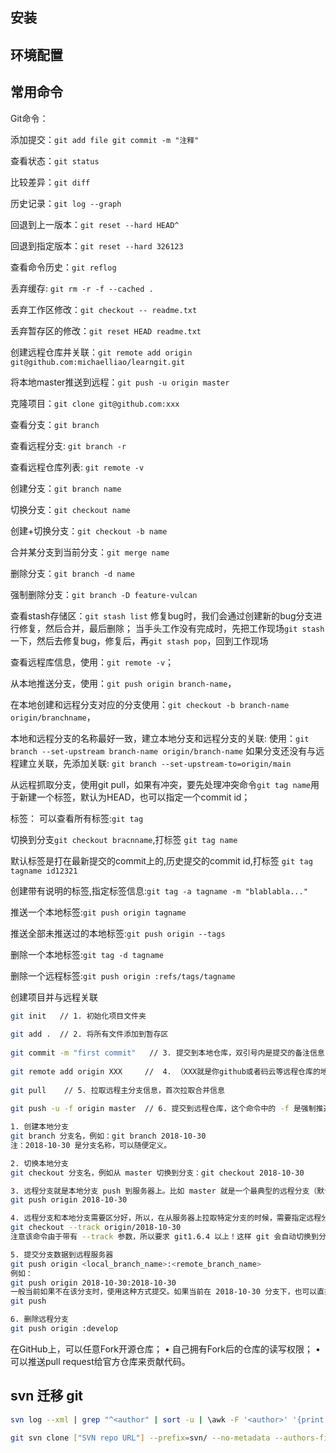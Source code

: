## 安装
## 环境配置

## 常用命令
Git命令：

添加提交：`git add file git commit -m "注释"`  

查看状态：`git status`

比较差异：`git diff`

历史记录：`git log --graph`

回退到上一版本：`git reset --hard HEAD^`

回退到指定版本：`git reset --hard 326123`

查看命令历史：`git reflog`

丢弃缓存: `git rm -r -f --cached .`

丢弃工作区修改：`git checkout -- readme.txt`

丢弃暂存区的修改：`git reset HEAD readme.txt`

创建远程仓库并关联：`git remote add origin git@github.com:michaelliao/learngit.git`  

将本地master推送到远程：`git push -u origin master`

克隆项目：`git clone git@github.com:xxx`



查看分⽀：`git branch`

查看远程分支: `git branch -r`

查看远程仓库列表: `git remote -v`

创建分⽀：`git branch name`

切换分⽀：`git checkout name`

创建+切换分⽀：`git checkout -b name`

合并某分⽀到当前分⽀：`git merge name`

删除分⽀：`git branch -d name`

强制删除分支：`git branch -D feature-vulcan`

查看stash存储区：`git stash list`
修复bug时，我们会通过创建新的bug分⽀进⾏修复，然后合并，最后删除；
当⼿头⼯作没有完成时，先把⼯作现场`git stash`⼀下，然后去修复bug，修复后，再`git stash pop`，回到⼯作现场

查看远程库信息，使⽤：`git remote -v`；

从本地推送分⽀，使⽤：`git push origin branch-name`，


在本地创建和远程分⽀对应的分⽀使⽤：`git checkout -b branch-name origin/branchname`，  

本地和远程分⽀的名称最好一致，建⽴本地分⽀和远程分⽀的关联:
使⽤：`git branch --set-upstream branch-name origin/branch-name`
如果分支还没有与远程建立关联，先添加关联: `git branch --set-upstream-to=origin/main`

从远程抓取分⽀，使⽤git pull，如果有冲突，要先处理冲突命令`git tag name`⽤于新建⼀个标签，默认为HEAD，也可以指定⼀个commit id；

标签：
可以查看所有标签:`git tag`

切换到分支`git checkout bracnname`,打标签 `git tag name`

默认标签是打在最新提交的commit上的,历史提交的commit id,打标签 `git tag tagname id12321`

创建带有说明的标签,指定标签信息:`git tag -a tagname -m "blablabla..."`

推送⼀个本地标签:`git push origin tagname`

推送全部未推送过的本地标签:`git push origin --tags`

删除⼀个本地标签:`git tag -d tagname`

删除⼀个远程标签:`git push origin :refs/tags/tagname`

创建项目并与远程关联
```sh
git init   // 1. 初始化项目文件夹
 
git add .  // 2. 将所有文件添加到暂存区
 
git commit -m "first commit"   // 3. 提交到本地仓库，双引号内是提交的备注信息
 
git remote add origin XXX     //  4. （XXX就是你github或者码云等远程仓库的地址，git branch这个命令可以看到你所在的分支，删除某个仓库地址使用git remote rm origin）
 
git pull    // 5. 拉取远程主分支信息，首次拉取合并信息
 
git push -u -f origin master  // 6. 提交到远程仓库，这个命令中的 -f 是强制推送，因为远程仓库只有初始化的文件，所以强制推送上去就行了，不加-f 会报当前分支没有远程分支，强制推送可以覆盖master，这样就完成了第一次提交的步骤)

1. 创建本地分支
git branch 分支名，例如：git branch 2018-10-30
注：2018-10-30 是分支名称，可以随便定义。

2. 切换本地分支
git checkout 分支名，例如从 master 切换到分支：git checkout 2018-10-30

3. 远程分支就是本地分支 push 到服务器上。比如 master 就是一个最典型的远程分支（默认）。
git push origin 2018-10-30

4. 远程分支和本地分支需要区分好，所以，在从服务器上拉取特定分支的时候，需要指定远程分支的名字。
git checkout --track origin/2018-10-30
注意该命令由于带有 --track 参数，所以要求 git1.6.4 以上！这样 git 会自动切换到分支。

5. 提交分支数据到远程服务器
git push origin <local_branch_name>:<remote_branch_name>
例如：
git push origin 2018-10-30:2018-10-30
一般当前如果不在该分支时，使用这种方式提交。如果当前在 2018-10-30 分支下，也可以直接提交
git push

6. 删除远程分支
git push origin :develop

```

在GitHub上，可以任意Fork开源仓库；
• ⾃⼰拥有Fork后的仓库的读写权限；
• 可以推送pull request给官⽅仓库来贡献代码。



## svn 迁移 git
```sh
svn log --xml | grep "^<author" | sort -u | \awk -F '<author>' '{print $2}' | awk -F '</author>' '{print $1}' > userinfo.txt

git svn clone ["SVN repo URL"] --prefix=svn/ --no-metadata --authors-file=userinfo.txt --stdlayout 
```


